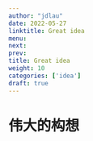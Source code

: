 ```yaml
---
author: "jdlau"
date: 2022-05-27
linktitle: Great idea
menu:
next:
prev:
title: Great idea
weight: 10
categories: ['idea']
draft: true
---
```


# 伟大的构想
